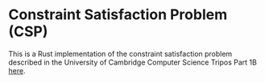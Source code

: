 # Constraint Satisfaction Problem (CSP)

This is a Rust implementation of the constraint satisfaction problem described in the University of Cambridge Computer Science Tripos Part 1B [here](https://www.cl.cam.ac.uk/teaching/2122/ArtInt/ai-2022.pdf).

